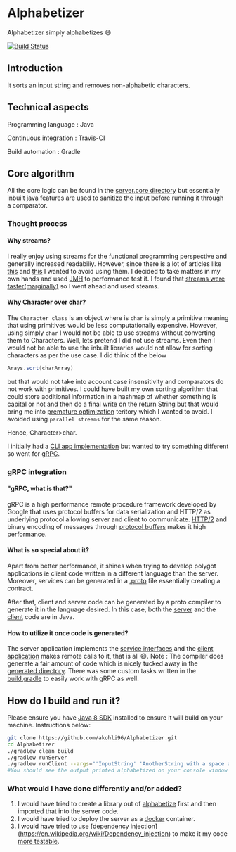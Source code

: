 # Alphabetizer

 Alphabetizer simply alphabetizes :smile:
 
[![Build Status](https://travis-ci.com/akohli96/Alphabetizer.svg?branch=master)](https://travis-ci.com/akohli96/Alphabetizer)

## Introduction

   It sorts an input string and removes non-alphabetic characters.

## Technical aspects

Programming language : Java

Continuous integration : Travis-CI

Build automation : Gradle

## Core algorithm

All the core logic can be found in the [server.core directory](src/main/java/server/core)
but essentially inbuilt java features are used to sanitize the input before running it through a comparator.

### Thought process

#### Why streams?
I really enjoy using streams for the functional programming perspective and generally increased readabiliy.
However, since there is a lot of articles like [this](https://jaxenter.com/java-performance-tutorial-how-fast-are-the-java-8-streams-118830.html) and [this](https://blog.overops.com/benchmark-how-java-8-lambdas-and-streams-can-make-your-code-5-times-slower/) I wanted to avoid using them.
I decided to take matters in my own hands and used [JMH](https://openjdk.java.net/projects/code-tools/jmh/) to performance test it.
I found that [streams were faster(marginally)](src/main/resources/performance.txt) so I went ahead and used steams.

#### Why Character over char?
The ```Character class``` is an object where is ```char``` is simply a primitive meaning that using primitives would be less computationally expensive.
However, using simply ```char``` I would not be able to use streams without converting them to Characters.
Well, lets pretend I did not use streams. Even then I would not be able to use the inbuilt libraries would not allow for sorting characters as per the use case. I did think of the below
``` java
Arays.sort(charArray)
```
but that would not take into account case insensitivity and comparators do not work with primitives. I could have built my own sorting algorithm that could store additional information in a hashmap of whether something is capital or not and then do a final write on the return String but that would bring me into [premature optimization](https://stackify.com/premature-optimization-evil/) teritory which I wanted to avoid. I avoided using ```parallel streams``` for the same reason.

Hence, Character>char.

I initially had a [CLI app implementation](https://github.com/akohli96/Alphabetizer/tree/f009943924b9bfe3304e9b4b619865f396685789) but wanted to try something different so went for [gRPC](https://grpc.io/).

### gRPC integration

#### "gRPC, what is that?"
gRPC is a high performance remote procedure framework developed by Google that uses protocol buffers for data serialization and HTTP/2 as underlying protocol allowing server and client to communicate.
[HTTP/2](https://developers.google.com/web/fundamentals/performance/http2/) and binary encoding of messages through [protocol buffers](https://developers.google.com/protocol-buffers/) makes it high performance.

#### What is so special about it?
Apart from better performance, it shines when trying to develop polygot applications ie client code written in a different language than the server.
Moreover, services can be generated in a [.proto](src/main/proto/alphabetize.proto) file essentially creating a contract.

After that, client and server code can be generated by a proto compiler to generate it in the language desired.
In this case, both the [server](src/main/java/server) and the [client](src/main/java/client) code are in Java.

#### How to utilize it once code is generated?
The server application implements the [service interfaces](src/main/java/server/grpc/AlphabetizeGrpcImpl.java) and the [client application](src/main/java/client/grpc/AlphabetizerClient.java) makes remote calls to it, that is all :smile:. 
Note : The compiler does generate a fair amount of code which is nicely tucked away in the [generated directory](src/generated).
There was some custom tasks written in the [build.gradle](build.gradle) to easily work with gRPC as well.
## How do I build and run it?

Please ensure you have [Java 8 SDK](https://www.oracle.com/technetwork/java/javase/downloads/jdk8-downloads-2133151.html) installed to ensure it will build on your machine.
Instructions below:
```bash
git clone https://github.com/akohli96/Alphabetizer.git
cd Alphabetizer
./gradlew clean build 
./gradlew runServer
./gradlew runClient --args="'InputString' 'AnotherString with a space and a number 1'" #Different window
#You should see the output printed alphabetized on your console window where the client is running.
```

### What would I have done differently and/or added?

1. I would have tried to create a library out of [alphabetize](src/main/java/server/core) first and then imported that into the server code.
2. I would have tried to deploy the server as a [docker](https://www.docker.com/) container.
3. I would have tried to use [dependency injection] (https://en.wikipedia.org/wiki/Dependency_injection) to make it my code [more testable](src/test/java).
